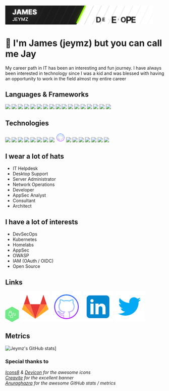 [![](./src/assets/images/banner.gif)](https://robotti.io)

# 👋 I'm James (jeymz) but you can call me Jay
My career path in IT has been an interesting and fun journey. I have always been interested in technology since I was a kid and was blessed with having an opportunity to work in the field almost my entire career

## Languages & Frameworks

<img src="https://cdn.jsdelivr.net/gh/devicons/devicon/icons/javascript/javascript-plain.svg" width=30>
<img src="https://cdn.jsdelivr.net/gh/devicons/devicon/icons/nodejs/nodejs-original.svg" width=30>
<img src="https://cdn.jsdelivr.net/gh/devicons/devicon/icons/csharp/csharp-plain.svg" width=30>
<img src="https://cdn.jsdelivr.net/gh/devicons/devicon/icons/express/express-original.svg" width=30>
<img src="https://cdn.jsdelivr.net/gh/devicons/devicon/icons/eslint/eslint-original.svg" width=30>
<img src="https://cdn.jsdelivr.net/gh/devicons/devicon/icons/sequelize/sequelize-original.svg" width=30>
<img src="https://cdn.jsdelivr.net/gh/devicons/devicon/icons/gulp/gulp-plain.svg" width=30>
<img src="https://cdn.jsdelivr.net/gh/devicons/devicon/icons/python/python-original.svg" width=30>
<img src="https://cdn.jsdelivr.net/gh/devicons/devicon/icons/java/java-original.svg" width=30>
<img src="https://cdn.jsdelivr.net/gh/devicons/devicon/icons/go/go-original-wordmark.svg" width=30>
<img src="https://cdn.jsdelivr.net/gh/devicons/devicon/icons/html5/html5-plain-wordmark.svg" width=30>
<img src="https://cdn.jsdelivr.net/gh/devicons/devicon/icons/css3/css3-plain-wordmark.svg" width=30>
<img src="https://cdn.jsdelivr.net/gh/devicons/devicon/icons/bootstrap/bootstrap-original.svg" width=30>
<img src="https://cdn.jsdelivr.net/gh/devicons/devicon/icons/jquery/jquery-plain-wordmark.svg" width=30>
<img src="https://cdn.jsdelivr.net/gh/devicons/devicon/icons/markdown/markdown-original.svg" width=30>
<img src="https://cdn.jsdelivr.net/gh/devicons/devicon/icons/npm/npm-original-wordmark.svg" width=30>
<img src="https://cdn.jsdelivr.net/gh/devicons/devicon/icons/nuget/nuget-original.svg" width=30>

## Technologies

<img src="https://cdn.jsdelivr.net/gh/devicons/devicon/icons/mysql/mysql-original-wordmark.svg" width=30>
<img src="https://cdn.jsdelivr.net/gh/devicons/devicon/icons/microsoftsqlserver/microsoftsqlserver-plain-wordmark.svg" width=30>
<img src="https://cdn.jsdelivr.net/gh/devicons/devicon/icons/postgresql/postgresql-original-wordmark.svg" width=30>
<img src="https://cdn.jsdelivr.net/gh/devicons/devicon/icons/docker/docker-original.svg" width=30>
<img src="https://cdn.jsdelivr.net/gh/devicons/devicon/icons/kubernetes/kubernetes-plain-wordmark.svg" width=30>
<img src="https://cdn.jsdelivr.net/gh/devicons/devicon/icons/azure/azure-original.svg" width=30>
<img src="https://cdn.jsdelivr.net/gh/devicons/devicon/icons/amazonwebservices/amazonwebservices-original.svg" width=30>
<img src="https://cdn.jsdelivr.net/gh/devicons/devicon/icons/gitlab/gitlab-original.svg" width=30>
<img src="./src/assets/images/github.svg" width=30>
<img src="https://cdn.jsdelivr.net/gh/devicons/devicon/icons/ubuntu/ubuntu-plain.svg" width=30>
<img src="https://cdn.jsdelivr.net/gh/devicons/devicon/icons/debian/debian-original.svg" width=30>
<img src="https://cdn.jsdelivr.net/gh/devicons/devicon/icons/redhat/redhat-original.svg" width=30>
<img src="https://cdn.jsdelivr.net/gh/devicons/devicon/icons/centos/centos-original.svg" width=30>
<img src="https://cdn.jsdelivr.net/gh/devicons/devicon/icons/raspberrypi/raspberrypi-original.svg" width=30>
<img src="https://cdn.jsdelivr.net/gh/devicons/devicon/icons/nginx/nginx-original.svg" width=30>
<img src="https://cdn.jsdelivr.net/gh/devicons/devicon/icons/apache/apache-original.svg" width=30>

## I wear a lot of hats
- IT Helpdesk
- Desktop Support
- Server Administrator
- Network Operations
- Developer
- AppSec Analyst
- Consultant
- Architect

## I have a lot of interests
- DevSecOps
- Kubernetes
- Homelabs
- AppSec
- OWASP
- IAM (OAuth / OIDC)
- Open Source

## Links
[<img src="./src/assets/images/robotti-gitlab.svg" height=48>](https://git.robotti.io/jeymz)
[![](./src/assets/images/gitlab.svg)](https://gitlab.com/jeymz)
[![](./src/assets/images/github.svg)](https://github.com/Jeymz)
[![](./src/assets/images/linkedin.svg)](https://www.linkedin.com/in/jameslmsimmons/)
[![](./src/assets/images/twitter.svg)](https://twitter.com/JeymzSimmons)

## Metrics
![Jeymz's GitHub stats](https://github-readme-stats.vercel.app/api?username=jeymz&theme=dark&show_icons=true)]

### Special thanks to
*[Icons8](https://icons8.com) & [Devicon](https://devicon.dev) for the awesome icons*<br>
*[Creavite](https://auto.creavite.co/) for the excellent banner*<br>
*[Anuraghazra](https://github.com/anuraghazra/github-readme-stats) for the awesome GitHub stats / metrics*